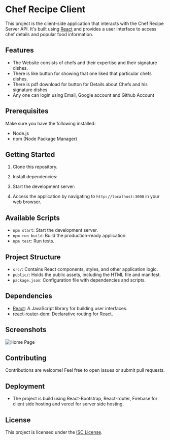 
# Chef Recipe Client

This project is the client-side application that interacts with the Chef Recipe Server API. It's built using [React](https://reactjs.org/) and provides a user interface to access chef details and popular food information.

## Features
- The Website consists of chefs and their expertise and their signature dishes.
- There is like button for showing that one liked that particular chefs dishes.
- There is pdf download for button for Details about Chefs and his signature dishes
- Any one can login using Email, Google account and Github Account

## Prerequisites

Make sure you have the following installed:

- Node.js
- npm (Node Package Manager)

## Getting Started

1. Clone this repository.

2. Install dependencies:

3. Start the development server:


4. Access the application by navigating to `http://localhost:3000` in your web browser.

## Available Scripts

- `npm start`: Start the development server.
- `npm run build`: Build the production-ready application.
- `npm test`: Run tests.

## Project Structure

- `src/`: Contains React components, styles, and other application logic.
- `public/`: Holds the public assets, including the HTML file and manifest.
- `package.json`: Configuration file with dependencies and scripts.

## Dependencies

- [React](https://reactjs.org/): A JavaScript library for building user interfaces.
- [react-router-dom](https://www.npmjs.com/package/react-router-dom): Declarative routing for React.

## Screenshots
![Home Page](https://i.ibb.co/Wc3kdJr/1.jpg)

## Contributing

Contributions are welcome! Feel free to open issues or submit pull requests.

## Deployment

- The project is build using React-Bootstrap, React-router, Firebase for client side hosting and vercel for server side hosting. 

## License

This project is licensed under the [ISC License](LICENSE).

